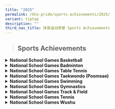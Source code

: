 ```yaml
---
title: "2025"
permalink: /khs-pride/sports-achievements/2025/
variant: tiptap
description: ""
third_nav_title: 体育运动荣誉 Sports Achievements
---
```

<blockquote>
<h2>Sports Achievements</h2>
</blockquote>
<div data-type="detailGroup" class="isomer-accordion isomer-accordion-white">
<details class="isomer-details">
<summary><strong>National School Games Basketball</strong>
</summary>
<div data-type="detailsContent" class="isomer-details-content">
<table style="minWidth: 50px">
<colgroup>
<col>
<col>
</colgroup>
<tbody>
<tr>
<td rowspan="1" colspan="1">
<p><strong>Senior Division Boys League 3 - 4th</strong>
</p>
</td>
<td rowspan="1" colspan="1">
<p></p>
</td>
</tr>
<tr>
<td rowspan="1" colspan="1">
<p>DARIUS POH YU JIE</p>
</td>
<td rowspan="1" colspan="1">
<p>P6-1</p>
</td>
</tr>
<tr>
<td rowspan="1" colspan="1">
<p>JAIRUS LIM HONG ZHE</p>
</td>
<td rowspan="1" colspan="1">
<p>P6-1</p>
</td>
</tr>
<tr>
<td rowspan="1" colspan="1">
<p>LIM YU ZE, ZAC</p>
</td>
<td rowspan="1" colspan="1">
<p>P6-3</p>
</td>
</tr>
<tr>
<td rowspan="1" colspan="1">
<p>LEOW XUAN RUI</p>
</td>
<td rowspan="1" colspan="1">
<p>P6-3</p>
</td>
</tr>
<tr>
<td rowspan="1" colspan="1">
<p>QI YUCHUAN</p>
</td>
<td rowspan="1" colspan="1">
<p>P6-3</p>
</td>
</tr>
<tr>
<td rowspan="1" colspan="1">
<p>OLIVER GOH JIUN HUI</p>
</td>
<td rowspan="1" colspan="1">
<p>P6-4</p>
</td>
</tr>
<tr>
<td rowspan="1" colspan="1">
<p>TAN YI JIAN</p>
</td>
<td rowspan="1" colspan="1">
<p>P6-5</p>
</td>
</tr>
<tr>
<td rowspan="1" colspan="1">
<p>MARINATO NOAH</p>
</td>
<td rowspan="1" colspan="1">
<p>P6-5</p>
</td>
</tr>
<tr>
<td rowspan="1" colspan="1">
<p>LIM TJIN WEE, WAYNE</p>
</td>
<td rowspan="1" colspan="1">
<p>P6-5</p>
</td>
</tr>
<tr>
<td rowspan="1" colspan="1">
<p>DECLAN WONG KUAN ZE</p>
</td>
<td rowspan="1" colspan="1">
<p>P6-6</p>
</td>
</tr>
<tr>
<td rowspan="1" colspan="1">
<p>EDWARD CHENG JEUN KITT</p>
</td>
<td rowspan="1" colspan="1">
<p>P6-6</p>
</td>
</tr>
<tr>
<td rowspan="1" colspan="1">
<p>TAN JIN PING</p>
</td>
<td rowspan="1" colspan="1">
<p>P6-6</p>
</td>
</tr>
<tr>
<td rowspan="1" colspan="1">
<p>LIM MINZHE BENJAMIN</p>
</td>
<td rowspan="1" colspan="1">
<p>P6-7</p>
</td>
</tr>
<tr>
<td rowspan="1" colspan="1">
<p>HUI CHUN JIK JAKE</p>
</td>
<td rowspan="1" colspan="1">
<p>P6-7</p>
</td>
</tr>
<tr>
<td rowspan="1" colspan="1">
<p>KE SHENGYE</p>
</td>
<td rowspan="1" colspan="1">
<p>P6-7</p>
</td>
</tr>
</tbody>
</table>
</div>
</details>
<details class="isomer-details">
<summary><strong>National School Games Badminton</strong>
</summary>
<div data-type="detailsContent" class="isomer-details-content">
<table style="minWidth: 50px">
<colgroup>
<col>
<col>
</colgroup>
<tbody>
<tr>
<td rowspan="1" colspan="1">
<p><strong>Senior Division Girls League 1 - Top 6</strong>
</p>
</td>
<td rowspan="1" colspan="1">
<p></p>
</td>
</tr>
<tr>
<td rowspan="1" colspan="1">
<p>LIANG XIWEN, BRIANNE</p>
</td>
<td rowspan="1" colspan="1">
<p>P5-5</p>
</td>
</tr>
<tr>
<td rowspan="1" colspan="1">
<p>LIM LE XI MELODY</p>
</td>
<td rowspan="1" colspan="1">
<p>P5-6</p>
</td>
</tr>
<tr>
<td rowspan="1" colspan="1">
<p>LISA TAN WEN XIN</p>
</td>
<td rowspan="1" colspan="1">
<p>P5-6</p>
</td>
</tr>
<tr>
<td rowspan="1" colspan="1">
<p>SILVIA LOW</p>
</td>
<td rowspan="1" colspan="1">
<p>P5-7</p>
</td>
</tr>
<tr>
<td rowspan="1" colspan="1">
<p>CAI JINGXUAN</p>
</td>
<td rowspan="1" colspan="1">
<p>P6-2</p>
</td>
</tr>
<tr>
<td rowspan="1" colspan="1">
<p>LEONG SHI BIN, LAUREL</p>
</td>
<td rowspan="1" colspan="1">
<p>P6-2</p>
</td>
</tr>
<tr>
<td rowspan="1" colspan="1">
<p>CHU XUAN NING AVRIL</p>
</td>
<td rowspan="1" colspan="1">
<p>P6-4</p>
</td>
</tr>
<tr>
<td rowspan="1" colspan="1">
<p>LEW YISHAN OLIVIA</p>
</td>
<td rowspan="1" colspan="1">
<p>P6-4</p>
</td>
</tr>
<tr>
<td rowspan="1" colspan="1">
<p>CARMEN LEE</p>
</td>
<td rowspan="1" colspan="1">
<p>P6-5</p>
</td>
</tr>
<tr>
<td rowspan="1" colspan="1">
<p>CHAN HUIXIN ISABELLA</p>
</td>
<td rowspan="1" colspan="1">
<p>P6-5</p>
</td>
</tr>
<tr>
<td rowspan="1" colspan="1">
<p>CHARLOTTE KOH SONGTING</p>
</td>
<td rowspan="1" colspan="1">
<p>P6-7</p>
</td>
</tr>
<tr>
<td rowspan="1" colspan="1">
<p>LEE XING YU KATE</p>
</td>
<td rowspan="1" colspan="1">
<p>P6-7</p>
</td>
</tr>
<tr>
<td rowspan="1" colspan="1">
<p></p>
</td>
<td rowspan="1" colspan="1">
<p></p>
</td>
</tr>
<tr>
<td rowspan="1" colspan="1">
<p><strong>Senior Division Boys League 2 - 2nd</strong>
</p>
</td>
<td rowspan="1" colspan="1">
<p></p>
</td>
</tr>
<tr>
<td rowspan="1" colspan="1">
<p>YAP YU XIANG XANDER</p>
</td>
<td rowspan="1" colspan="1">
<p>P5-3</p>
</td>
</tr>
<tr>
<td rowspan="1" colspan="1">
<p>LIM JING JIE, JULIAN</p>
</td>
<td rowspan="1" colspan="1">
<p>P6-1</p>
</td>
</tr>
<tr>
<td rowspan="1" colspan="1">
<p>BRAYDEN MOK QI XUAN</p>
</td>
<td rowspan="1" colspan="1">
<p>P6-3</p>
</td>
</tr>
<tr>
<td rowspan="1" colspan="1">
<p>JAP QI RONG, MARC</p>
</td>
<td rowspan="1" colspan="1">
<p>P6-3</p>
</td>
</tr>
<tr>
<td rowspan="1" colspan="1">
<p>JAMIEN CHNG QIN YI</p>
</td>
<td rowspan="1" colspan="1">
<p>P6-4</p>
</td>
</tr>
<tr>
<td rowspan="1" colspan="1">
<p>LOW JAY REN</p>
</td>
<td rowspan="1" colspan="1">
<p>P6-4</p>
</td>
</tr>
<tr>
<td rowspan="1" colspan="1">
<p>ONG ZHUO HENG JAYLLEN</p>
</td>
<td rowspan="1" colspan="1">
<p>P6-4</p>
</td>
</tr>
<tr>
<td rowspan="1" colspan="1">
<p>CHENG XIN FOO</p>
</td>
<td rowspan="1" colspan="1">
<p>P6-5</p>
</td>
</tr>
<tr>
<td rowspan="1" colspan="1">
<p>OOI GLENDON</p>
</td>
<td rowspan="1" colspan="1">
<p>P6-5</p>
</td>
</tr>
<tr>
<td rowspan="1" colspan="1">
<p>TZEN TAY HSU CHEE</p>
</td>
<td rowspan="1" colspan="1">
<p>P6-5</p>
</td>
</tr>
<tr>
<td rowspan="1" colspan="1">
<p>HO HSIN LOONG TYLER</p>
</td>
<td rowspan="1" colspan="1">
<p>P6-6</p>
</td>
</tr>
<tr>
<td rowspan="1" colspan="1">
<p>NG CHONG MING, LUTHER</p>
</td>
<td rowspan="1" colspan="1">
<p>P6-6</p>
</td>
</tr>
<tr>
<td rowspan="1" colspan="1">
<p>KION YU LE SHAYNE</p>
</td>
<td rowspan="1" colspan="1">
<p>P6-7</p>
</td>
</tr>
<tr>
<td rowspan="1" colspan="1">
<p>XAYNE TAN ZI YAN</p>
</td>
<td rowspan="1" colspan="1">
<p>P6-7</p>
</td>
</tr>
<tr>
<td rowspan="1" colspan="1">
<p></p>
</td>
<td rowspan="1" colspan="1">
<p></p>
</td>
</tr>
</tbody>
</table>
</div>
</details>
<details class="isomer-details">
<summary><strong>National School Games Table Tennis</strong>
</summary>
<div data-type="detailsContent" class="isomer-details-content">
<table style="minWidth: 50px">
<colgroup>
<col>
<col>
</colgroup>
<tbody>
<tr>
<td rowspan="1" colspan="1">
<p><strong>Senior Division Girls League 1 - 3rd</strong>
</p>
</td>
<td rowspan="1" colspan="1">
<p></p>
</td>
</tr>
<tr>
<td rowspan="1" colspan="1">
<p>NG RUI XUAN EMMALYN</p>
</td>
<td rowspan="1" colspan="1">
<p>P5-3</p>
</td>
</tr>
<tr>
<td rowspan="1" colspan="1">
<p>SIE CAI YIN</p>
</td>
<td rowspan="1" colspan="1">
<p>P5-4</p>
</td>
</tr>
<tr>
<td rowspan="1" colspan="1">
<p>TOH ZHEN LIN</p>
</td>
<td rowspan="1" colspan="1">
<p>P5-5</p>
</td>
</tr>
<tr>
<td rowspan="1" colspan="1">
<p>GOH FANN</p>
</td>
<td rowspan="1" colspan="1">
<p>P6-1</p>
</td>
</tr>
<tr>
<td rowspan="1" colspan="1">
<p>MEGAN TAN SHU YU</p>
</td>
<td rowspan="1" colspan="1">
<p>P6-3</p>
</td>
</tr>
<tr>
<td rowspan="1" colspan="1">
<p>ALANIS TAN WAN XUAN</p>
</td>
<td rowspan="1" colspan="1">
<p>P6-4</p>
</td>
</tr>
<tr>
<td rowspan="1" colspan="1">
<p>PUN TZE JEE</p>
</td>
<td rowspan="1" colspan="1">
<p>P6-4</p>
</td>
</tr>
<tr>
<td rowspan="1" colspan="1">
<p>CAROLINE HUO CHENGYI</p>
</td>
<td rowspan="1" colspan="1">
<p>P6-5</p>
</td>
</tr>
<tr>
<td rowspan="1" colspan="1">
<p>LEZEN LIM</p>
</td>
<td rowspan="1" colspan="1">
<p>P6-6</p>
</td>
</tr>
<tr>
<td rowspan="1" colspan="1">
<p>YAK YEN SEE AMANDA</p>
</td>
<td rowspan="1" colspan="1">
<p>P6-6</p>
</td>
</tr>
<tr>
<td rowspan="1" colspan="1">
<p></p>
</td>
<td rowspan="1" colspan="1">
<p></p>
</td>
</tr>
<tr>
<td rowspan="1" colspan="1">
<p><strong>Senior Division Boys League 1 - Champion</strong>
</p>
</td>
<td rowspan="1" colspan="1">
<p></p>
</td>
</tr>
<tr>
<td rowspan="1" colspan="1">
<p>CHIANG WEE HAN JOSH</p>
</td>
<td rowspan="1" colspan="1">
<p>P5-3</p>
</td>
</tr>
<tr>
<td rowspan="1" colspan="1">
<p>LIM LIANG XUN NATHANIEL</p>
</td>
<td rowspan="1" colspan="1">
<p>P5-6</p>
</td>
</tr>
<tr>
<td rowspan="1" colspan="1">
<p>ANG RAY TENG</p>
</td>
<td rowspan="1" colspan="1">
<p>P6-5</p>
</td>
</tr>
<tr>
<td rowspan="1" colspan="1">
<p>TILDEN SEOW ZHI XUAN</p>
</td>
<td rowspan="1" colspan="1">
<p>P6-5</p>
</td>
</tr>
<tr>
<td rowspan="1" colspan="1">
<p>TOH CHEE ENG, JUSTIN</p>
</td>
<td rowspan="1" colspan="1">
<p>P6-5</p>
</td>
</tr>
<tr>
<td rowspan="1" colspan="1">
<p>ANG ZHE, AYDEN</p>
</td>
<td rowspan="1" colspan="1">
<p>P6-6</p>
</td>
</tr>
<tr>
<td rowspan="1" colspan="1">
<p>LIU XINGFANG</p>
</td>
<td rowspan="1" colspan="1">
<p>P6-6</p>
</td>
</tr>
<tr>
<td rowspan="1" colspan="1">
<p>NEO CHENG MING</p>
</td>
<td rowspan="1" colspan="1">
<p>P6-6</p>
</td>
</tr>
<tr>
<td rowspan="1" colspan="1">
<p>RAYNEN LEE KANG RUI</p>
</td>
<td rowspan="1" colspan="1">
<p>P6-6</p>
</td>
</tr>
<tr>
<td rowspan="1" colspan="1">
<p>TANG YUJING OWEN</p>
</td>
<td rowspan="1" colspan="1">
<p>P6-6</p>
</td>
</tr>
<tr>
<td rowspan="1" colspan="1">
<p>KAO ZI YAO</p>
</td>
<td rowspan="1" colspan="1">
<p>P6-7</p>
</td>
</tr>
<tr>
<td rowspan="1" colspan="1">
<p>MATIN AFFANDY RAZAK</p>
</td>
<td rowspan="1" colspan="1">
<p>P6-7</p>
</td>
</tr>
<tr>
<td rowspan="1" colspan="1">
<p>TAN RUIXIANG</p>
</td>
<td rowspan="1" colspan="1">
<p>P6-7</p>
</td>
</tr>
</tbody>
</table>
</div>
</details>
<details class="isomer-details">
<summary><strong>National School Games Taekwondo (Poomsae)</strong>
</summary>
<div data-type="detailsContent" class="isomer-details-content">
<table style="minWidth: 75px">
<colgroup>
<col>
<col>
<col>
</colgroup>
<tbody>
<tr>
<td rowspan="1" colspan="1">
<p>SIENNA ZHENG MIN</p>
</td>
<td rowspan="1" colspan="1">
<p>P3-3</p>
</td>
<td rowspan="1" colspan="1">
<p><strong>Junior Girls Green 6 - 3rd</strong>
</p>
</td>
</tr>
<tr>
<td rowspan="1" colspan="1">
<p>ALEXANDER BENEDICT BEK</p>
</td>
<td rowspan="1" colspan="1">
<p>P5-6</p>
</td>
<td rowspan="1" colspan="1">
<p><strong>Senior Boys Poom 1 - 6th</strong>
</p>
</td>
</tr>
</tbody>
</table>
</div>
</details>
<details class="isomer-details">
<summary><strong>National School Games Swimming</strong>
</summary>
<div data-type="detailsContent" class="isomer-details-content">
<table style="minWidth: 75px">
<colgroup>
<col>
<col>
<col>
</colgroup>
<tbody>
<tr>
<td rowspan="1" colspan="1">
<p>LOKE YANG JUN</p>
</td>
<td rowspan="1" colspan="1">
<p>P3-1</p>
</td>
<td rowspan="1" colspan="1">
<p><strong>Junior 1 25M Breastroke + 25M Freestyle – 8<sup>th</sup></strong>
</p>
</td>
</tr>
<tr>
<td rowspan="1" colspan="1">
<p>HUANG XINYA KRYSTAL</p>
</td>
<td rowspan="1" colspan="1">
<p>P3-6</p>
</td>
<td rowspan="1" colspan="1">
<p><strong>Junior 1 50M Backstroke – 5<sup>th</sup></strong>
</p>
<p><strong>Junior 1 50M Freestyle – 2<sup>nd</sup></strong>
</p>
</td>
</tr>
<tr>
<td rowspan="1" colspan="1">
<p>BEH REN YI SAMUEL</p>
</td>
<td rowspan="1" colspan="1">
<p>P4-5</p>
</td>
<td rowspan="1" colspan="1">
<p><strong>Junior 1 25M Breaststroke – 3<sup>rd</sup></strong>
</p>
</td>
</tr>
<tr>
<td rowspan="1" colspan="1">
<p>TEO HUI YING ELIZABETH JANE</p>
</td>
<td rowspan="1" colspan="1">
<p>P4-7</p>
</td>
<td rowspan="1" colspan="1">
<p><strong>Junior 1 25M Breaststroke – 4<sup>th</sup></strong>
</p>
</td>
</tr>
</tbody>
</table>
</div>
</details>
<details class="isomer-details">
<summary><strong>National School Games Gymnastics</strong>
</summary>
<div data-type="detailsContent" class="isomer-details-content">
<table style="minWidth: 75px">
<colgroup>
<col>
<col>
<col>
</colgroup>
<tbody>
<tr>
<td rowspan="1" colspan="1">
<p>ESTELLE KUA RUI ZHEN</p>
</td>
<td rowspan="1" colspan="1">
<p>P3-4</p>
</td>
<td rowspan="1" colspan="1">
<p><strong>Junior 1 Vault – 6<sup>th</sup></strong>
</p>
</td>
</tr>
<tr>
<td rowspan="1" colspan="1">
<p>LEE RUI YA, FELIZ</p>
</td>
<td rowspan="1" colspan="1">
<p>P4-1</p>
</td>
<td rowspan="1" colspan="1">
<p><strong>Junior 2 Balance Beam – 3<sup>rd</sup></strong>
</p>
<p><strong>Junior 2 Floor Exercise – 6<sup>th</sup></strong>
</p>
<p><strong>Junior 2 Uneven Bars – 8<sup>th</sup></strong>
</p>
<p><strong>Junior 2 All Around– 3<sup>rd</sup></strong>
</p>
</td>
</tr>
<tr>
<td rowspan="1" colspan="1">
<p>EMILY ISABEL GOH YI LING</p>
</td>
<td rowspan="1" colspan="1">
<p>P4-6</p>
</td>
<td rowspan="1" colspan="1">
<p><strong>Junior 2 Balance Beam – 7<sup>th</sup></strong>
</p>
<p><strong>Junior 2 Floor Exercise – 7<sup>th</sup></strong>
</p>
<p><strong>Junior 2 Uneven Bars – 8<sup>th</sup></strong>
</p>
<p><strong>Junior 2 Vault – 7<sup>th</sup></strong>
</p>
<p><strong>Junior 2 All Around – 6<sup>th</sup></strong>
</p>
</td>
</tr>
</tbody>
</table>
</div>
</details>
<details class="isomer-details">
<summary><strong>National School Games Track &amp; Field</strong>
</summary>
<div data-type="detailsContent" class="isomer-details-content">
<p><strong>Senior Division</strong>
</p>
<table style="minWidth: 75px">
<colgroup>
<col>
<col>
<col>
</colgroup>
<tbody>
<tr>
<td rowspan="1" colspan="1">
<p>KUAH JING YAO CAIUS</p>
</td>
<td rowspan="1" colspan="1">
<p>P6-1</p>
</td>
<td rowspan="1" colspan="1">
<p><strong>Shot Put – 3<sup>rd</sup></strong>
</p>
<p><strong>4x200M Relay – 3<sup>rd</sup></strong>
</p>
</td>
</tr>
<tr>
<td rowspan="1" colspan="1">
<p>ANTON WONG WEI ZHE</p>
</td>
<td rowspan="1" colspan="1">
<p>P6-4</p>
</td>
<td rowspan="1" colspan="1">
<p><strong>80M – 4<sup>th</sup></strong>
</p>
<p><strong>Long Jump – 7<sup>th</sup></strong>
</p>
<p><strong>4x200M Relay – 3<sup>rd</sup></strong>
</p>
</td>
</tr>
<tr>
<td rowspan="1" colspan="1">
<p>LIM TJIN WEE WAYNE</p>
</td>
<td rowspan="1" colspan="1">
<p>P6-5</p>
</td>
<td rowspan="1" colspan="1">
<p><strong>Vertical Jump – 4<sup>th</sup></strong>
</p>
<p><strong>4x200M Relay – 3<sup>rd</sup></strong>
</p>
</td>
</tr>
<tr>
<td rowspan="1" colspan="1">
<p>LEOW JING XIANG REYES</p>
</td>
<td rowspan="1" colspan="1">
<p>P6-7</p>
</td>
<td rowspan="1" colspan="1">
<p><strong>Discus – 7<sup>th</sup></strong>
</p>
<p><strong>Long Jump – 4<sup>th</sup></strong>
</p>
<p><strong>80M Hurdles – 2<sup>nd</sup></strong>
</p>
<p><strong>4x200M Relay – 3<sup>rd</sup></strong>
</p>
</td>
</tr>
</tbody>
</table>
<p></p>
</div>
</details>
<details class="isomer-details">
<summary><strong>National School Games Tennis</strong>
</summary>
<div data-type="detailsContent" class="isomer-details-content">
<table style="minWidth: 50px">
<colgroup>
<col>
<col>
</colgroup>
<tbody>
<tr>
<td rowspan="1" colspan="1">
<p><strong>Senior Division League 1 - 2nd</strong>
</p>
</td>
<td rowspan="1" colspan="1">
<p></p>
</td>
</tr>
<tr>
<td rowspan="1" colspan="1">
<p>JIANG NUOLIN</p>
</td>
<td rowspan="1" colspan="1">
<p>P6-5</p>
</td>
</tr>
</tbody>
</table>
</div>
</details>
<details class="isomer-details">
<summary><strong>National School Games Wushu</strong>
</summary>
<div data-type="detailsContent" class="isomer-details-content">
<table style="minWidth: 75px">
<colgroup>
<col>
<col>
<col>
</colgroup>
<tbody>
<tr>
<td rowspan="1" colspan="1">
<p>Julius Soh Shen Yan</p>
</td>
<td rowspan="1" colspan="1">
<p>P2-9</p>
</td>
<td rowspan="1" colspan="1">
<p><strong>1<sup>st</sup> International Broadsword – 4<sup>th</sup></strong>
</p>
<p><strong>4-Duan Cudgel – 1<sup>st</sup></strong>
</p>
<p><strong>3-Duan Changquan – 1<sup>st</sup></strong>
</p>
</td>
</tr>
<tr>
<td rowspan="1" colspan="1">
<p>Tae Yi Xin Kaegan</p>
</td>
<td rowspan="1" colspan="1">
<p>P2-9</p>
</td>
<td rowspan="1" colspan="1">
<p><strong>4-Duan Sword – 5<sup>th</sup></strong>
</p>
<p><strong>3-Duan Changquan – 8<sup>th</sup></strong>
</p>
</td>
</tr>
<tr>
<td rowspan="1" colspan="1">
<p>Soligny Kylian Ludovic</p>
</td>
<td rowspan="1" colspan="1">
<p>P4-7</p>
</td>
<td rowspan="1" colspan="1">
<p><strong>1st International Nanquan – 1<sup>st</sup></strong>
</p>
<p><strong>1st International Nan Gun – 5<sup>th</sup></strong>
</p>
<p><strong>1st International Nan Dao – 3<sup>rd</sup></strong>
</p>
</td>
</tr>
<tr>
<td rowspan="1" colspan="1">
<p>Ng Hui Tai Javier</p>
</td>
<td rowspan="1" colspan="1">
<p>P5-1</p>
</td>
<td rowspan="1" colspan="1">
<p><strong>1st International Sword – 7<sup>th</sup></strong>
</p>
<p><strong>1st International Spear – 5<sup>th</sup></strong>
</p>
</td>
</tr>
<tr>
<td rowspan="1" colspan="1">
<p>Andre Eiden Yeo</p>
</td>
<td rowspan="1" colspan="1">
<p>P5-1</p>
</td>
<td rowspan="1" colspan="1">
<p><strong>5-Duan Nanquan – 1<sup>st</sup></strong>
</p>
<p><strong>1st International Nan Gun – 2<sup>nd</sup></strong>
</p>
<p><strong>1st International Nan Dao – 2<sup>nd</sup></strong>
</p>
</td>
</tr>
<tr>
<td rowspan="1" colspan="1">
<p>Janelle Soh Chu Xian</p>
</td>
<td rowspan="1" colspan="1">
<p>P5-2</p>
</td>
<td rowspan="1" colspan="1">
<p><strong>1st International Changquan – 5<sup>th</sup></strong>
</p>
<p><strong>1st International Spear – 1<sup>st</sup></strong>
</p>
</td>
</tr>
<tr>
<td rowspan="1" colspan="1">
<p>Ng Xin Le Makayla</p>
</td>
<td rowspan="1" colspan="1">
<p>P5-5</p>
</td>
<td rowspan="1" colspan="1">
<p><strong>1st International Broadsword – 1<sup>st</sup></strong>
</p>
<p><strong>1st International Changquan – 4<sup>th</sup></strong>
</p>
<p><strong>4-Duan Cudgel – 2<sup>nd</sup></strong>
</p>
</td>
</tr>
<tr>
<td rowspan="1" colspan="1">
<p>Puah Zheng Kai Isaac</p>
</td>
<td rowspan="1" colspan="1">
<p>P5-7</p>
</td>
<td rowspan="1" colspan="1">
<p><strong>5-Duan Changquan – 3<sup>rd</sup></strong>
</p>
<p><strong>1st International Cudgel – 2<sup>nd</sup></strong>
</p>
<p><strong>1st International Broadsword – 3<sup>rd</sup></strong>
</p>
</td>
</tr>
<tr>
<td rowspan="1" colspan="1">
<p>Chng Sze Han</p>
</td>
<td rowspan="1" colspan="1">
<p>P6-5</p>
</td>
<td rowspan="1" colspan="1">
<p><strong>1st International Nanquan – 2<sup>nd</sup></strong>
</p>
<p><strong>1st International Nan Dao – 4<sup>th</sup></strong>
</p>
<p><strong>1st International Nan Gun – 3<sup>rd</sup></strong>
</p>
</td>
</tr>
<tr>
<td rowspan="1" colspan="1">
<p>Chia Ee Hsuen</p>
</td>
<td rowspan="1" colspan="1">
<p>P6-6</p>
</td>
<td rowspan="1" colspan="1">
<p><strong>5-Duan Cudgel – 2<sup>nd</sup></strong>
</p>
<p><strong>5-Duan Changquan – 1<sup>st</sup></strong>
</p>
<p><strong>1st International Broadsword – 2<sup>nd</sup></strong>
</p>
</td>
</tr>
</tbody>
</table>
<table style="minWidth: 50px">
<colgroup>
<col>
<col>
</colgroup>
<tbody>
<tr>
<td rowspan="1" colspan="1">
<p><strong>Junior Boys Quanshu – 3<sup>rd</sup></strong>
</p>
</td>
<td rowspan="1" colspan="1">
<p></p>
</td>
</tr>
<tr>
<td rowspan="1" colspan="1">
<p>Puah Zheng Kai Isaac</p>
</td>
<td rowspan="1" colspan="1">
<p>P5-7</p>
</td>
</tr>
<tr>
<td rowspan="1" colspan="1">
<p>Andre Eiden Yeo</p>
</td>
<td rowspan="1" colspan="1">
<p>P5-1</p>
</td>
</tr>
<tr>
<td rowspan="1" colspan="1">
<p>Nathan Tan Kai Jie</p>
</td>
<td rowspan="1" colspan="1">
<p>P4-7</p>
</td>
</tr>
<tr>
<td rowspan="1" colspan="1">
<p>Soligny Kylian Ludovic</p>
</td>
<td rowspan="1" colspan="1">
<p>P4-7</p>
</td>
</tr>
<tr>
<td rowspan="1" colspan="1">
<p>Soh Yan Kai Stefan</p>
</td>
<td rowspan="1" colspan="1">
<p>P4-6</p>
</td>
</tr>
<tr>
<td rowspan="1" colspan="1">
<p>Foo Zee You</p>
</td>
<td rowspan="1" colspan="1">
<p>P4-6</p>
</td>
</tr>
<tr>
<td rowspan="1" colspan="1">
<p></p>
</td>
<td rowspan="1" colspan="1">
<p></p>
</td>
</tr>
<tr>
<td rowspan="1" colspan="1">
<p><strong>Junior Girls Quanshu – 3<sup>rd</sup></strong>
</p>
</td>
<td rowspan="1" colspan="1">
<p></p>
</td>
</tr>
<tr>
<td rowspan="1" colspan="1">
<p>Ng Xin Le Makayla</p>
</td>
<td rowspan="1" colspan="1">
<p>P5-5</p>
</td>
</tr>
<tr>
<td rowspan="1" colspan="1">
<p>Janelle Soh Chu Xian</p>
</td>
<td rowspan="1" colspan="1">
<p>P5-2</p>
</td>
</tr>
<tr>
<td rowspan="1" colspan="1">
<p>Lim Hui En</p>
</td>
<td rowspan="1" colspan="1">
<p>P4-7</p>
</td>
</tr>
<tr>
<td rowspan="1" colspan="1">
<p>Loh Chang Shuen Faith</p>
</td>
<td rowspan="1" colspan="1">
<p>P5-7</p>
</td>
</tr>
<tr>
<td rowspan="1" colspan="1">
<p>Zhou Xutong</p>
</td>
<td rowspan="1" colspan="1">
<p>P5-7</p>
</td>
</tr>
<tr>
<td rowspan="1" colspan="1">
<p>Tang Hei Ann</p>
</td>
<td rowspan="1" colspan="1">
<p>P4-7</p>
</td>
</tr>
<tr>
<td rowspan="1" colspan="1">
<p><strong>Senior Girls Quanshu – 3<sup>rd</sup></strong>
</p>
</td>
<td rowspan="1" colspan="1">
<p></p>
</td>
</tr>
<tr>
<td rowspan="1" colspan="1">
<p></p>
</td>
<td rowspan="1" colspan="1">
<p></p>
</td>
</tr>
<tr>
<td rowspan="1" colspan="1">
<p>Chia Ee Hsuen</p>
</td>
<td rowspan="1" colspan="1">
<p>P6-6</p>
</td>
</tr>
<tr>
<td rowspan="1" colspan="1">
<p>Chng Sze Han</p>
</td>
<td rowspan="1" colspan="1">
<p>P6-5</p>
</td>
</tr>
<tr>
<td rowspan="1" colspan="1">
<p>Lim Zi Qian</p>
</td>
<td rowspan="1" colspan="1">
<p>P6-3</p>
</td>
</tr>
<tr>
<td rowspan="1" colspan="1">
<p>Claire Hoo Yan Ting</p>
</td>
<td rowspan="1" colspan="1">
<p>P6-2</p>
</td>
</tr>
<tr>
<td rowspan="1" colspan="1">
<p>Natacha Quek Li Zhen</p>
</td>
<td rowspan="1" colspan="1">
<p>P6-4</p>
</td>
</tr>
<tr>
<td rowspan="1" colspan="1">
<p>Lee Jia Ying Charlotte</p>
</td>
<td rowspan="1" colspan="1">
<p>P6-1</p>
</td>
</tr>
</tbody>
</table>
</div>
</details>
</div>
<p></p>